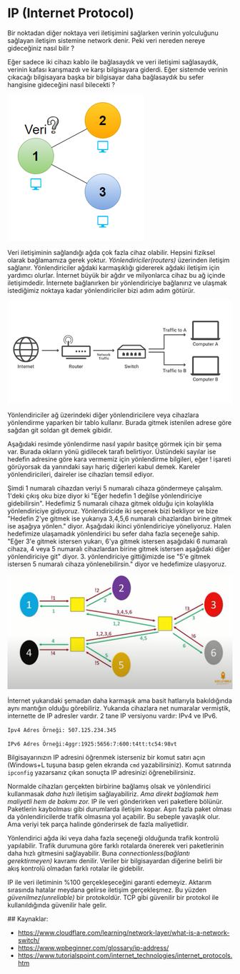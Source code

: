 # IP (Internet Protocol)

Bir noktadan diğer noktaya veri iletişimini sağlarken verinin yolculuğunu sağlayan iletişim sistemine network denir. Peki veri nereden nereye gideceğiniz nasıl bilir ?

Eğer sadece iki cihazı kablo ile bağlasaydık ve veri iletişimi sağlasaydık, verinin kafası karışmazdı ve karşı bilgisayara giderdi. Eğer sistemde verinin çıkacağı bilgisayara başka bir bilgisayar daha bağlasaydık bu sefer hangisine gideceğini nasıl bilecekti ?

![](https://raw.githubusercontent.com/Kodluyoruz/taskforce/main/basics-for-everyone/IP/figures/hangi_yon.PNG)

Veri iletişiminin sağlandığı ağda çok fazla cihaz olabilir. Hepsini fiziksel olarak bağlamamıza gerek yoktur. *Yönlendiriciler(routers)* üzerinden iletişim sağlanır. Yönlendiriciler ağdaki karmaşıklığı gidererek ağdaki iletişim için yardımcı olurlar. İnternet büyük bir ağdır ve milyonlarca cihaz bu ağ içinde iletişimdedir. İnternete bağlanırken bir yönlendiriciye bağlanırız ve ulaşmak istediğimiz noktaya kadar yönlendiriciler bizi adım adım götürür. 

![internette_iletisim](https://raw.githubusercontent.com/Kodluyoruz/taskforce/main/basics-for-everyone/IP/figures/iletisim.PNG)

Yönlendiriciler ağ üzerindeki diğer yönlendiricilere veya cihazlara yönlendirme yaparken bir tablo kullanır. Burada gitmek istenilen adrese göre sağdan git soldan git demek gibidir. 

Aşağıdaki resimde yönlendirme nasıl yapılır basitçe görmek için bir şema var. Burada okların yönü gidilecek tarafı belirtiyor. Üstündeki sayılar ise hedefin adresine göre kara vermemiz için yönlendirme bilgileri, eğer ! işareti görüyorsak da yanındaki sayı hariç diğerleri kabul demek. Kareler yönlendiricileri, daireler ise cihazları temsil ediyor.

Şimdi 1 numaralı cihazdan veriyi 5 numaralı cihaza göndermeye çalışalım. 1'deki çıkış oku bize diyor ki "Eğer hedefin 1 değilse yönlendiriciye gidebilirsin". Hedefimiz 5 numaralı cihaza gitmek olduğu için kolaylıkla yönlendiriciye gidiyoruz. Yönlendiricide iki seçenek bizi bekliyor ve bize "Hedefin 2'ye gitmek ise yukarıya 3,4,5,6 numaralı cihazlardan birine gitmek ise aşağıya yönlen." diyor. Aşağıdaki ikinci yönlendiriciye yöneliyoruz. Halen hedefimize ulaşamadık yönlendirici bu sefer daha fazla seçeneğe sahip. "Eğer 3'e gitmek istersen yukarı, 6'ya gitmek istersen aşağıdaki 6 numaralı cihaza, 4 veya 5 numaralı cihazlardan birine gitmek istersen aşağıdaki diğer yönlendiriciye git" diyor. 3. yönlendiriciye gittiğimizde ise "5'e gitmek istersen 5 numaralı cihaza yönlenebilirsin."  diyor ve hedefimize ulaşıyoruz.

![network_router](https://raw.githubusercontent.com/Kodluyoruz/taskforce/main/basics-for-everyone/IP/figures/network_router_mantigi.PNG)



İnternet yukarıdaki şemadan daha karmaşık ama basit hatlarıyla bakıldığında aynı mantığın olduğu görebiliriz. Yukarıda cihazlara net numaralar vermiştik, internette de IP adresler vardır. 2 tane IP versiyonu vardır: IPv4 ve IPv6. 

`Ipv4 Adres Örneği: 507.125.234.345`

`IPv6 Adres Örneği:4ggr:1925:5656:7:600:t4tt:tc54:98vt `

Bilgisayarınızın IP adresini öğrenmek isterseniz bir komut satırı açın (Windows+L tuşuna basıp gelen ekranda `cmd` yazabilirsiniz). Komut satırında `ipconfig` yazarsanız çıkan sonuçta IP adresinizi öğrenebilirsiniz.

Normalde cihazları gerçekten birbirine bağlamış olsak ve yönlendirici kullanmasak *daha hızlı* iletişim sağlayabiliriz. *Ama direkt bağlamak hem maliyetli hem de bakımı zor.* IP ile veri gönderirken veri paketlere bölünür. Paketlerin kaybolması gibi durumlarda iletişim kopar. Aşırı fazla paket olması da yönlendiricilerde trafik olmasına yol açabilir. Bu sebeple yavaşlık olur. Ama veriyi tek parça halinde gönderirsek de fazla maliyetlidir.

Yönlendirici ağda iki veya daha fazla seçeneği olduğunda trafik kontrolü yapılabilir. Trafik durumuna göre farklı rotalarda önererek veri paketlerinin daha hızlı gitmesini sağlayabilir. Buna *connectionless(bağlantı gerektirmeyen)* kavramı denilir. Veriler bir bilgisayardan diğerine belirli bir akış kontrolü olmadan farklı rotalar ile gidebilir.

IP ile veri iletiminin %100 gerçekleşeceğini garanti edemeyiz. Aktarım sırasında hatalar meydana gelirse iletişim gerçekleşmez. Bu yüzden *güvenilmez(unreliable)* bir protokoldür. TCP gibi güvenilir bir protokol ile kullanıldığında güvenilir hale gelir.

## Kaynaklar:
- https://www.cloudflare.com/learning/network-layer/what-is-a-network-switch/
- https://www.wpbeginner.com/glossary/ip-address/
- https://www.tutorialspoint.com/internet_technologies/internet_protocols.htm
